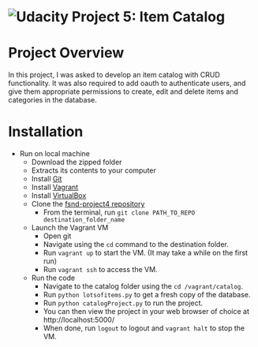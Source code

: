 [logo]: https://udacity.com/favicon.ico "Udacity"
![Udacity][logo] Project 5: Item Catalog
====================================

# Project Overview

In this project, I was asked to develop an item catalog with CRUD functionality.
It was also required to add oauth to authenticate users, and give them appropriate
permissions to create, edit and delete items and categories in the database.

# Installation
* Run on local machine
   - Download the zipped folder
   - Extracts its contents to your computer
   - Install [Git](http://git-scm.com/downloads)
   - Install [Vagrant](http://vagrantup.com)
   - Install [VirtualBox](https://virtualbox.org)
   - Clone the [fsnd-project4 repository](https://github.com/jslewis90/fsnd-project4)
      * From the terminal, run `git clone PATH_TO_REPO destination_folder_name`
   - Launch the Vagrant VM
      * Open git
      * Navigate using the `cd` command to the destination folder.
      * Run `vagrant up` to start the VM. (It may take a while on the first run)
      * Run `vagrant ssh` to access the VM.
   - Run the code
      * Navigate to the catalog folder using the `cd /vagrant/catalog`.
      * Run `python lotsofitems.py` to get a fresh copy of the database.
      * Run `python catalogProject.py` to run the project.
      * You can then view the project in your web browser of choice at http://localhost:5000/
      * When done, run `logout` to logout and `vagrant halt` to stop the VM.
